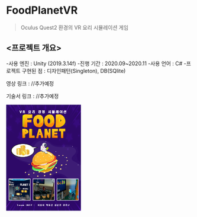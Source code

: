 FoodPlanetVR
============
>Oculus Quest2 환경의 VR 요리 시뮬레이션 게임



## <프로젝트 개요>

-사용 엔진 : Unity (2019.3.14f)
-진행 기간 : 2020.09~2020.11
-사용 언어 : C#
-프로젝트 구현된 점 : 디자인패턴(Singleton), DB(SQlite) 
    
영상 링크 : //추가예정

기술서 링크 : //추가예정

<img src="https://github.com/leehb105/FoodPlanetVR/blob/main/Assets/4.Images/Poster/Poster.png" width="40%" height="30%" title="px(픽셀) 크기 설정" alt="image"></img>

